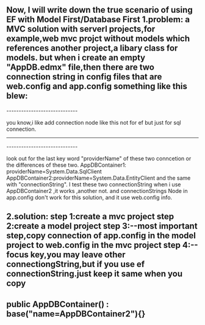 Now, I will write down the true scenario of using EF with Model First/Database First
1.problem:
a MVC solution with serverl projects,for example,web mvc projct without models which references another project,a libary class for models.
but when i create an empty "AppDB.edmx" file,then there are two connection string in config files that are web.config and app.config
something like this blew:
------------------------------
  <connectionStrings>
    <add name="AppDBContainer1" connectionString="metadata=res://*/AppDB.csdl|res://*/AppDB.ssdl|res://*/AppDB.msl;provider=System.Data.SqlClient;provider connection string=&quot;data source=(localdb)\ProjectsV13;initial catalog=AppDB;integrated security=True;MultipleActiveResultSets=True;App=EntityFramework&quot;" providerName="System.Data.EntityClient" />
  </connectionStrings>
 -----------------------------
 
 you know,i like add connection node like this not for ef but just for sql connection.
 
 ------------------------------
  <connectionStrings>
    <add name="AppDBContainer2" connectionString="data source=(localdb)\ProjectsV13;initial catalog=AppDB;integrated security=True;" providerName="System.Data.SqlClient" />
  </connectionStrings>
 -----------------------------
 
 look out for the last key word "providerName" of these two conncetion or the differences of these two.
 AppDBContainer1: providerName=System.Data.SqlClient
 AppDBContainer2:providerName=System.Data.EntityClient
 and the same with "connectionString".
 I test these two connectionString
 when i use AppDBContainer2 ,it works ,another not.
 and connectionStrings Node in app.config don't work for this solution, and it use web.config info.
 
 2.solution:
 step 1:create a mvc project
 step 2:create a model project
 step 3:--most important step,copy connection of app.config in the model project to web.config in the mvc project
 step 4:--focus key,you may leave other connectiongString,but if you use ef connectionString.just keep it same when you copy
 ------------------------------------
public AppDBContainer() : base("name=AppDBContainer2"){}
 ------------------------------------
 
